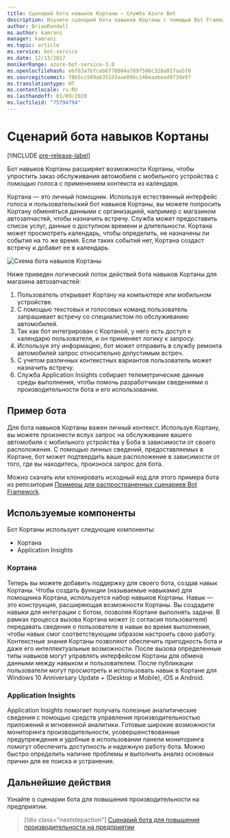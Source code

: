 ```yaml
---
title: Сценарий бота навыков Кортаны — Служба Azure Bot
description: Изучите сценарий бота навыков Кортаны с помощью Bot Framework.
author: BrianRandell
ms.author: kamrani
manager: kamrani
ms.topic: article
ms.service: bot-service
ms.date: 12/13/2017
monikerRange: azure-bot-service-3.0
ms.openlocfilehash: ebf63a7bfceb6f70084a7897508c328a017aa5f0
ms.sourcegitcommit: f8b5cc509a6351d3aae89bc146eaabead973de97
ms.translationtype: HT
ms.contentlocale: ru-RU
ms.lasthandoff: 01/09/2020
ms.locfileid: "75794794"
---
```

# <a name="cortana-skills-bot-scenario"></a>Сценарий бота навыков Кортаны

[!INCLUDE [pre-release-label](includes/pre-release-label-v3.md)]

Бот навыков Кортаны расширяет возможности Кортаны, чтобы упростить заказ обслуживания автомобиля с мобильного устройства с помощью голоса с применением контекста из календаря.

Кортана — это личный помощник. Используя естественный интерфейс голоса и пользовательский бот навыков Кортаны, вы можете попросить Кортану обменяться данными с организацией, например с магазином автозапчастей, чтобы назначить встречу. Служба может предоставить список услуг, данные о доступном времени и длительности. Кортана может просмотреть календарь, чтобы определить, не назначены ли события на то же время. Если таких событий нет, Кортана создаст встречу и добавит ее в календарь.

![Схема бота навыков Кортаны](~/media/scenarios/bot-service-scenario-cortana-skill.png)

Ниже приведен логический поток действий бота навыков Кортаны для магазина автозапчастей:

1. Пользователь открывает Кортану на компьютере или мобильном устройстве.
2. С помощью текстовых и голосовых команд пользователь запрашивает встречу со специалистом по обслуживанию автомобилей.
3. Так как бот интегрирован с Кортаной, у него есть доступ к календарю пользователя, и он применяет логику к запросу.
4. Используя эту информацию, бот может отправить в службу ремонта автомобилей запрос относительно допустимым встреч.
5. С учетом различных контекстных вариантов пользователь может назначить встречу.
6. Служба Application Insights собирает телеметрические данные среды выполнения, чтобы помочь разработчикам сведениями о производительности бота и его использовании.

## <a name="sample-bot"></a>Пример бота
Для бота навыков Кортаны важен личный контекст. Используя Кортану, вы можете произнести вслух запрос на обслуживание вашего автомобиля с мобильного устройства у Боба в зависимости от своего расположения. С помощью личных сведений, предоставляемых в Кортане, бот может подтвердить ваше расположение в зависимости от того, где вы находитесь, произнося запрос для бота.

Можно скачать или клонировать исходный код для этого примера бота из репозитория [Примеры для распространенных сценариев Bot Framework](https://aka.ms/abs-scenarios).

## <a name="components-youll-use"></a>Используемые компоненты
Бот Кортаны использует следующие компоненты:
-   Кортана
-   Application Insights

### <a name="cortana"></a>Кортана
Теперь вы можете добавить поддержку для своего бота, создав навык Кортаны. Чтобы создать функции (называемые навыками) для помощника Кортана, используется набор навыков Кортаны. Навык — это конструкция, расширяющая возможности Кортаны. Вы создадите навыки для интеграции с ботом, позволяя Кортане выполнять задачи. В рамках процесса вызова Кортана может (с согласия пользователя) передавать сведения о пользователе в навык во время выполнения, чтобы навык смог соответствующим образом настроить свою работу. Контекстные знания Кортаны позволяют обеспечить пригодность бота и даже его интеллектуальные возможности. После вызова определенные типы навыков могут управлять интерфейсом Кортаны для обмена данными между навыком и пользователем. После публикации пользователи могут просмотреть и использовать навык в Кортане для Windows 10 Anniversary Update + (Desktop и Mobile), iOS и Android.

### <a name="application-insights"></a>Application Insights
Application Insights помогает получать полезные аналитические сведения с помощью средств управления производительностью приложений и мгновенной аналитики. Готовые широкие возможности мониторинга производительности, усовершенствованные предупреждения и удобные в использовании панели мониторинга помогут обеспечить доступность и надежную работу бота. Можно быстро определить наличие проблемы и выполнить анализ основных причин для ее поиска и устранения.

## <a name="next-steps"></a>Дальнейшие действия
Узнайте о сценарии бота для повышения производительности на предприятии.

> [!div class="nextstepaction"]
> [Сценарий бота для повышения производительности на предприятии](bot-service-scenario-enterprise-productivity.md)
